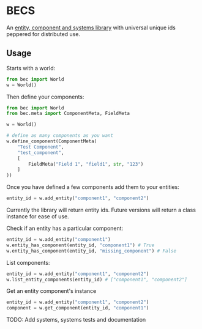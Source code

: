 # BECS

An [entity, component and systems library](https://en.wikipedia.org/wiki/Entity_component_system) with universal unique ids peppered for distributed use.

## Usage

Starts with a world:

```python
from bec import World
w = World()
```

Then define your components:

```python
from bec import World
from bec.meta import ComponentMeta, FieldMeta

w = World()

# define as many components as you want
w.define_component(ComponentMeta(
    "Test Component",
    "test_component",
    [
        FieldMeta("Field 1", "field1", str, "123")
    ]
))
```

Once you have defined a few components add them to your entities:

```python
entity_id = w.add_entity("component1", "component2")
```

Currently the library will return entity ids. Future versions will return a class instance for ease of use.

Check if an entity has a particular component:
```python
entity_id = w.add_entity("component1")
w.entity_has_component(entity_id, "component1") # True
w.entity_has_component(entity_id, "missing_component") # False
```

List components:
```python
entity_id = w.add_entity("component1", "component2")
w.list_entity_components(entity_id) # ["component1", "component2"]
```

Get an entity component's instance
```python
entity_id = w.add_entity("component1", "component2")
component = w.get_component(entity_id, "component1")
```

TODO: Add systems, systems tests and documentation
```